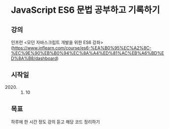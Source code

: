 JavaScript ES6 문법 공부하고 기록하기 
====

## 강의
인프런 <모던 자바스크립트 개발을 위한 ES6 강좌>
(https://www.inflearn.com/course/es6-%EA%B0%95%EC%A2%8C-%EC%9E%90%EB%B0%94%EC%8A%A4%ED%81%AC%EB%A6%BD%ED%8A%B8/dashboard)

## 시작일
2020. 1. 10

## 목표
하루에 한 시간 정도 강의 듣고 해당 코드 정리하기